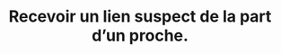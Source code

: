 ---
thematique: thematique-qslMSCVTTV92h34Rc_GNK
definitions:
- definition-ATdO7iwQXxbXJKrjprMQJ
- definition-g1Eg63B8IHESTScdjVOs0
- definition-B-wRGiO_15xtlfl4ZTa2Q
- definition-TcsXuNslfLLcnhbEFaY3q
goodPractices:
- good-practice-4assy2ZTvgpYOS86CNJRV
risks:
- Se rendre sur un site malveillant sans s’en rendre compte (induisant un vol de données
- une installation de virus informatique
- etc.).
title: Recevoir un lien suspect de la part d’un proche.
uuid: vulnerability-CRFqYfTFHEwlloYkiMmxr
visibleInCms: true
---